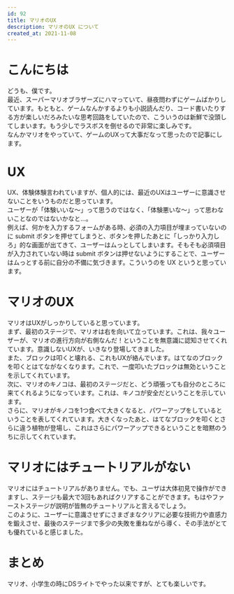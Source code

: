 ```yaml
---
id: 92
title: マリオのUX
description: マリオのUX について
created_at: 2021-11-08
---
```


# こんにちは

どうも、僕です。  
最近、スーパーマリオブラザーズにハマっていて、昼夜問わずにゲームばかりしています。もともと、ゲームなんかするよりも小説読んだり、コード書いたりする方が楽しいだろみたいな思考回路をしていたので、こういうのは新鮮で没頭してしまいます。もう少しでラスボスを倒せるので非常に楽しみです。  
なんかマリオをやっていて、ゲームのUXって大事だなって思ったので記事にします。  


# UX

UX、体験体験言われていますが、個人的には、最近のUXはユーザーに意識させないことをいうものだと思っています。  
ユーザーが「体験いいな〜」って思うのではなく、「体験悪いな〜」って思わないことなのではないかなと...。  
例えば、何かを入力するフォームがある時、必須の入力項目が埋まっていないのに submit ボタンを押せてしまうと、ボタンを押したあとに「しっかり入力しろ」的な画面が出てきて、ユーザーはムっとしてしまいます。そもそも必須項目が入力されていない時は submit ボタンは押せないようにすることで、ユーザーはムっとする前に自分の不備に気づきます。こういうのを UX というと思っています。


# マリオのUX

マリオはUXがしっかりしていると思っています。  
まず、最初のステージで、マリオは右を向いて立っています。これは、我々ユーザーが、マリオの進行方向が右側なんだ！ということを無意識に認知させてくれています。意識しないUXが、いきなり登場してきました。  
また、ブロックは叩くと壊れる、これもUXが絡んでいます。はてなのブロックを叩くとはてながなくなります。これで、一度叩いたブロックは無効ということを示してくれています。  
次に、マリオのキノコは、最初のステージだと、どう頑張っても自分のところに来てくれるようになっています。これは、キノコが安全だということを示しています。  
さらに、マリオがキノコを1つ食べて大きくなると、パワーアップをしているということを表してくれています。大きくなったあと、はてなブロックを叩くとさらに違う植物が登場し、これはさらにパワーアップできるということを暗黙のうちに示してくれています。　　


# マリオにはチュートリアルがない

マリオにはチュートリアルがありません。でも、ユーザは大体初見で操作ができますし、ステージも最大で3回もあればクリアすることができます。もはやファーストステージが説明が皆無のチュートリアルと言えるでしょう。  
このように、ユーザーに意識させずにさまざまなクリアに必要な技術力や直感力を鍛えさせ、最後のステージまで多少の失敗を重ねながら導く、その手法がとても優れていると感じました。


# まとめ  
マリオ、小学生の時にDSライトでやった以来ですが、とても楽しいです。
